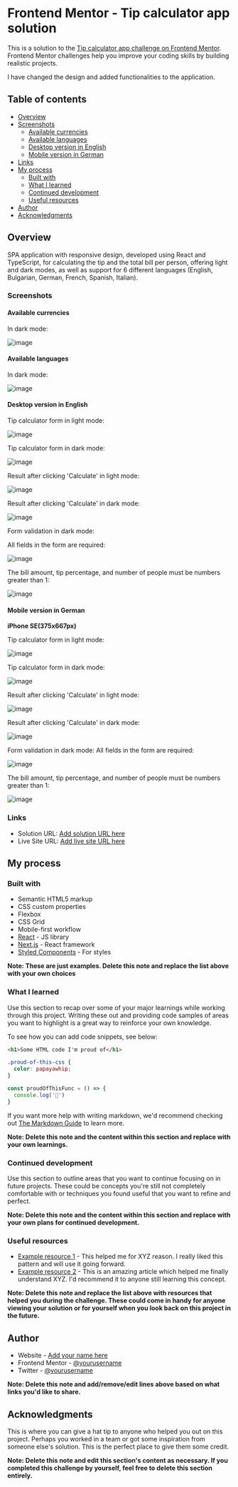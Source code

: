 # Frontend Mentor - Tip calculator app solution

This is a solution to the [Tip calculator app challenge on Frontend Mentor](https://www.frontendmentor.io/challenges/tip-calculator-app-ugJNGbJUX). Frontend Mentor challenges help you improve your coding skills by building realistic projects.

I have changed the design and added functionalities to the application.

## Table of contents

- [Overview](#overview)
 - [Screenshots](#screenshots)
    - [Available currencies](#available-currencies)
    - [Available languages](#available-languages)
    - [Desktop version in English](#desktop-version-in-english)
    - [Mobile version in German](#mobile-version-in-german)
  - [Links](#links)
- [My process](#my-process)
  - [Built with](#built-with)
  - [What I learned](#what-i-learned)
  - [Continued development](#continued-development)
  - [Useful resources](#useful-resources)
- [Author](#author)
- [Acknowledgments](#acknowledgments)

## Overview
SPA application with responsive design, developed using React and TypeScript, for calculating the tip and the total bill per person, offering light and dark modes, as well as support for 6 different languages (English, Bulgarian, German, French, Spanish, Italian). 

### Screenshots

#### Available currencies

In dark mode:

![image](https://github.com/user-attachments/assets/45f27411-4efa-4d09-8920-9cf20111a4f6)

#### Available languages

In dark mode:

![image](https://github.com/user-attachments/assets/ec465fd0-1e44-493b-b6db-423523e2bef2)

#### Desktop version in English


Тip calculator form in light mode:

![image](https://github.com/user-attachments/assets/ea4932b7-46c9-48e4-88ab-ccf36402c64d)

Тip calculator form in dark mode:

![image](https://github.com/user-attachments/assets/04e70840-75d1-409b-8f3e-79b1ba4da298)

Result after clicking 'Calculate' in light mode:

![image](https://github.com/user-attachments/assets/2e031f6d-e408-4233-a8d0-6fd637da2752)

Result after clicking 'Calculate' in dark mode:

![image](https://github.com/user-attachments/assets/eaedae1f-d680-4bcd-9c5e-3261fa09a057)

Form validation in dark mode:

All fields in the form are required:

![image](https://github.com/user-attachments/assets/07080769-c2ce-4d9f-b553-d45dc0051587)

The bill amount, tip percentage, and number of people must be numbers greater than 1:

![image](https://github.com/user-attachments/assets/39ba1de9-7dfa-4302-ba8d-1f07122a7142)

#### Mobile version in German
**iPhone SE(375x667px)**

Тip calculator form in light mode:

![image](https://github.com/user-attachments/assets/46b14285-c51e-4d30-92b4-4d3d659e16a6)

Тip calculator form in dark mode:

![image](https://github.com/user-attachments/assets/924d7ea3-7b37-4817-be17-5aec65530860)

Result after clicking 'Calculate' in light mode:

![image](https://github.com/user-attachments/assets/b6499337-20c5-4c5b-9958-a00df04f03b7)

Result after clicking 'Calculate' in dark mode:

![image](https://github.com/user-attachments/assets/3daf3201-4629-4a8c-86e0-88c4fe151ff5)

Form validation in dark mode:
All fields in the form are required:

![image](https://github.com/user-attachments/assets/da0326ed-1910-4193-adf6-aaae2920207c)

The bill amount, tip percentage, and number of people must be numbers greater than 1:

![image](https://github.com/user-attachments/assets/4e3909db-6ffa-451f-a84e-5b87c5347ebb)



### Links

- Solution URL: [Add solution URL here](https://your-solution-url.com)
- Live Site URL: [Add live site URL here](https://your-live-site-url.com)

## My process

### Built with

- Semantic HTML5 markup
- CSS custom properties
- Flexbox
- CSS Grid
- Mobile-first workflow
- [React](https://reactjs.org/) - JS library
- [Next.js](https://nextjs.org/) - React framework
- [Styled Components](https://styled-components.com/) - For styles

**Note: These are just examples. Delete this note and replace the list above with your own choices**

### What I learned

Use this section to recap over some of your major learnings while working through this project. Writing these out and providing code samples of areas you want to highlight is a great way to reinforce your own knowledge.

To see how you can add code snippets, see below:

```html
<h1>Some HTML code I'm proud of</h1>
```
```css
.proud-of-this-css {
  color: papayawhip;
}
```
```js
const proudOfThisFunc = () => {
  console.log('🎉')
}
```

If you want more help with writing markdown, we'd recommend checking out [The Markdown Guide](https://www.markdownguide.org/) to learn more.

**Note: Delete this note and the content within this section and replace with your own learnings.**

### Continued development

Use this section to outline areas that you want to continue focusing on in future projects. These could be concepts you're still not completely comfortable with or techniques you found useful that you want to refine and perfect.

**Note: Delete this note and the content within this section and replace with your own plans for continued development.**

### Useful resources

- [Example resource 1](https://www.example.com) - This helped me for XYZ reason. I really liked this pattern and will use it going forward.
- [Example resource 2](https://www.example.com) - This is an amazing article which helped me finally understand XYZ. I'd recommend it to anyone still learning this concept.

**Note: Delete this note and replace the list above with resources that helped you during the challenge. These could come in handy for anyone viewing your solution or for yourself when you look back on this project in the future.**

## Author

- Website - [Add your name here](https://www.your-site.com)
- Frontend Mentor - [@yourusername](https://www.frontendmentor.io/profile/yourusername)
- Twitter - [@yourusername](https://www.twitter.com/yourusername)

**Note: Delete this note and add/remove/edit lines above based on what links you'd like to share.**

## Acknowledgments

This is where you can give a hat tip to anyone who helped you out on this project. Perhaps you worked in a team or got some inspiration from someone else's solution. This is the perfect place to give them some credit.

**Note: Delete this note and edit this section's content as necessary. If you completed this challenge by yourself, feel free to delete this section entirely.**
